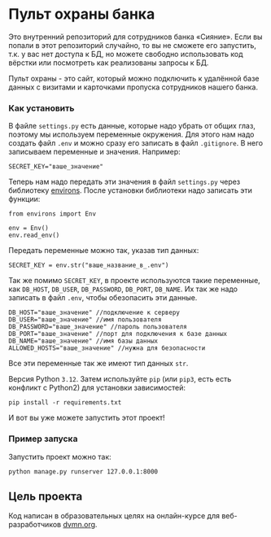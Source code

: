 # Пульт охраны банка

Это внутренний репозиторий для сотрудников банка «Сияние». Если вы попали в этот репозиторий случайно, то вы не сможете его запустить, т.к. у вас нет доступа к БД, но можете свободно использовать код вёрстки или посмотреть как реализованы запросы к БД.

Пульт охраны - это сайт, который можно подключить к удалённой базе данных с визитами и карточками пропуска сотрудников нашего банка.

### Как установить

В файле `settings.py` есть данные, которые надо убрать от общих глаз, поэтому мы используем переменные окружения. Для этого нам надо создать файл `.env` и можно сразу его записать в файл `.gitignore`. В него записываем переменные и значения. Например:

```
SECRET_KEY="ваше_значение"
```

Теперь нам надо передать эти значения в файл `settings.py` через библиотеку [environs](https://pypi.org/project/environs/). После установки библиотеки надо записать эти функции:

```
from environs import Env

env = Env()
env.read_env()
```

Передать переменные можно так, указав тип данных:

```
SECRET_KEY = env.str("ваше_название_в_.env")
```
Так же помимо `SECRET_KEY`, в проекте используются такие переменные, как `DB_HOST`, `DB_USER`, `DB_PASSWORD`, `DB_PORT`, `DB_NAME`. Их так же надо записать в файл `.env`, чтобы обезопасить эти данные.

```
DB_HOST="ваше_значение" //подключение к серверу
DB_USER="ваше_значение" //имя пользователя
DB_PASSWORD="ваше_значение" //пароль пользователя
DB_PORT="ваше_значение" //порт для подключения к базе данных
DB_NAME="ваше_значение" //имя базы данных
ALLOWED_HOSTS="ваше_значение" //нужна для безопасности
```

Все эти переменные так же имеют тип данных `str`.

Версия Python `3.12`. Затем используйте `pip` (или `pip3`, есть есть конфликт с Python2) для установки зависимостей:
```
pip install -r requirements.txt
```

И вот вы уже можете запустить этот проект!

### Пример запуска
Запустить проект можно так:

```
python manage.py runserver 127.0.0.1:8000
```

## Цель проекта
Код написан в образовательных целях на онлайн-курсе для веб-разработчиков [dvmn.org](https://dvmn.org/).
